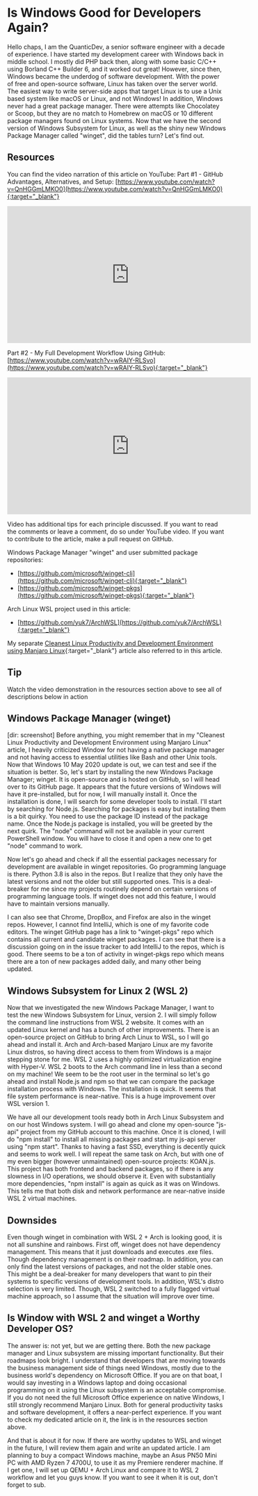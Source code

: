 # Is Windows Good for Developers Again?
Hello chaps, I am the QuanticDev, a senior software engineer with a decade of experience. I have started my development career with Windows back in middle school. I mostly did PHP back then, along with some basic C/C++ using Borland C++ Builder 6, and it worked out great! However, since then, Windows became the underdog of software development. With the power of free and open-source software, Linux has taken over the server world. The easiest way to write server-side apps that target Linux is to use a Unix based system like macOS or Linux, and not Windows! In addition, Windows never had a great package manager. There were attempts like Chocolatey or Scoop, but they are no match to Homebrew on macOS or 10 different package managers found on Linux systems. Now that we have the second version of Windows Subsystem for Linux, as well as the shiny new Windows Package Manager called "winget", did the tables turn? Let's find out.

## Resources
You can find the video narration of this article on YouTube: Part #1 - GitHub Advantages, Alternatives, and Setup: [https://www.youtube.com/watch?v=QnHGGmLMKO0](https://www.youtube.com/watch?v=QnHGGmLMKO0){:target="_blank"}

<iframe width="560" height="315" src="https://www.youtube.com/embed/QnHGGmLMKO0" frameborder="0" allow="accelerometer; autoplay; encrypted-media; gyroscope; picture-in-picture" allowfullscreen></iframe>

Part #2 - My Full Development Workflow Using GitHub: [https://www.youtube.com/watch?v=wRAIY-RLSvo](https://www.youtube.com/watch?v=wRAIY-RLSvo){:target="_blank"}

<iframe width="560" height="315" src="https://www.youtube.com/embed/wRAIY-RLSvo" frameborder="0" allow="accelerometer; autoplay; encrypted-media; gyroscope; picture-in-picture" allowfullscreen></iframe>

Video has additional tips for each principle discussed. If you want to read the comments or leave a comment, do so under YouTube video. If you want to contribute to the article, make a pull request on GitHub.

Windows Package Manager "winget" and user submitted package repositories:
* [https://github.com/microsoft/winget-cli](https://github.com/microsoft/winget-cli){:target="_blank"}
* [https://github.com/microsoft/winget-pkgs](https://github.com/microsoft/winget-pkgs){:target="_blank"}

Arch Linux WSL project used in this article:
* [https://github.com/yuk7/ArchWSL](https://github.com/yuk7/ArchWSL){:target="_blank"}

My separate [Cleanest Linux Productivity and Development Environment using Manjaro Linux](/articles/manjaro-linux-productivity-machine){:target="_blank"} article also referred to in this article.

## Tip
Watch the video demonstration in the resources section above to see all of descriptions below in action

## Windows Package Manager (winget)
[dir: screenshot] Before anything, you might remember that in my "Cleanest Linux Productivity and Development Environment using Manjaro Linux" article, I heavily criticized Window for not having a native package manager and not having access to essential utilities like Bash and other Unix tools. Now that Windows 10 May 2020 update is out, we can test and see if the situation is better. So, let's start by installing the new Windows Package Manager; winget. It is open-source and is hosted on GitHub, so I will head over to its GitHub page. It appears that the future versions of Windows will have it pre-installed, but for now, I will manually install it. Once the installation is done, I will search for some developer tools to install. I'll start by searching for Node.js. Searching for packages is easy but installing them is a bit quirky. You need to use the package ID instead of the package name. Once the Node.js package is installed, you will be greeted by the next quirk. The "node" command will not be available in your current PowerShell window. You will have to close it and open a new one to get "node" command to work.

Now let's go ahead and check if all the essential packages necessary for development are available in winget repositories. Go programming language is there. Python 3.8 is also in the repos. But I realize that they only have the latest versions and not the older but still supported ones. This is a deal-breaker for me since my projects routinely depend on certain versions of programming language tools. If winget does not add this feature, I would have to maintain versions manually.

I can also see that Chrome, DropBox, and Firefox are also in the winget repos. However, I cannot find IntelliJ, which is one of my favorite code editors. The winget GitHub page has a link to "winget-pkgs" repo which contains all current and candidate winget packages. I can see that there is a discussion going on in the issue tracker to add IntelliJ to the repos, which is good. There seems to be a ton of activity in winget-pkgs repo which means there are a ton of new packages added daily, and many other being updated.

## Windows Subsystem for Linux 2 (WSL 2)
Now that we investigated the new Windows Package Manager, I want to test the new Windows Subsystem for Linux, version 2. I will simply follow the command line instructions from WSL 2 website. It comes with an updated Linux kernel and has a bunch of other improvements. There is an open-source project on GitHub to bring Arch Linux to WSL, so I will go ahead and install it. Arch and Arch-based Manjaro Linux are my favorite Linux distros, so having direct access to them from Windows is a major stepping stone for me. WSL 2 uses a highly optimized virtualization engine with Hyper-V. WSL 2 boots to the Arch command line in less than a second on my machine! We seem to be the root user in the terminal so let's go ahead and install Node.js and npm so that we can compare the package installation process with Windows. The installation is quick. It seems that file system performance is near-native. This is a huge improvement over WSL version 1.

We have all our development tools ready both in Arch Linux Subsystem and on our host Windows system. I will go ahead and clone my open-source "js-api" project from my GitHub account to this machine. Once it is cloned, I will do "npm install" to install all missing packages and start my js-api server using "npm start". Thanks to having a fast SSD, everything is decently quick and seems to work well. I will repeat the same task on Arch, but with one of my even bigger (however unmaintained) open-source projects: KOAN.js. This project has both frontend and backend packages, so if there is any slowness in I/O operations, we should observe it. Even with substantially more dependencies, "npm install" is again as quick as it was on Windows. This tells me that both disk and network performance are near-native inside WSL 2 virtual machines.

## Downsides
Even though winget in combination with WSL 2 + Arch is looking good, it is not all sunshine and rainbows. First off, winget does not have dependency management. This means that it just downloads and executes .exe files. Though dependency management is on their roadmap. In addition, you can only find the latest versions of packages, and not the older stable ones. This might be a deal-breaker for many developers that want to pin their systems to specific versions of development tools. In addition, WSL's distro selection is very limited. Though, WSL 2 switched to a fully flagged virtual machine approach, so I assume that the situation will improve over time.

## Is Window with WSL 2 and winget a Worthy Developer OS?
The answer is: not yet, but we are getting there. Both the new package manager and Linux subsystem are missing important functionality. But their roadmaps look bright. I understand that developers that are moving towards the business management side of things need Windows, mostly due to the business world's dependency on Microsoft Office. If you are on that boat, I would say investing in a Windows laptop and doing occasional programming on it using the Linux subsystem is an acceptable compromise. If you do not need the full Microsoft Office experience on native Windows, I still strongly recommend Manjaro Linux. Both for general productivity tasks and software development, it offers a near-perfect experience. If you want to check my dedicated article on it, the link is in the resources section above.

And that is about it for now. If there are worthy updates to WSL and winget in the future, I will review them again and write an updated article. I am planning to buy a compact Windows machine, maybe an Asus PN50 Mini PC with AMD Ryzen 7 4700U, to use it as my Premiere renderer machine. If I get one, I will set up QEMU + Arch Linux and compare it to WSL 2 workflow and let you guys know. If you want to see it when it is out, don't forget to sub.
